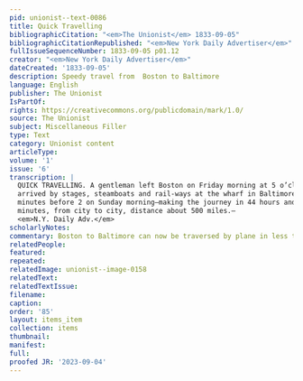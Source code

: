 ```yaml
---
pid: unionist--text-0086
title: Quick Travelling
bibliographicCitation: "<em>The Unionist</em> 1833-09-05"
bibliographicCitationRepublished: "<em>New York Daily Advertiser</em>"
fullIssueSequenceNumber: 1833-09-05 p01.12
creator: "<em>New York Daily Advertiser</em>"
dateCreated: '1833-09-05'
description: Speedy travel from  Boston to Baltimore
language: English
publisher: The Unionist
IsPartOf: 
rights: https://creativecommons.org/publicdomain/mark/1.0/
source: The Unionist
subject: Miscellaneous Filler
type: Text
category: Unionist content
articleType: 
volume: '1'
issue: '6'
transcription: |
  QUICK TRAVELLING. A gentleman left Boston on Friday morning at 5 o’clock, and
  arrived by stages, steamboats and rail-ways at the wharf in Baltimore at 30
  minutes before 2 on Sunday morning—making the journey in 44 hours and 40
  minutes, from city to city, distance about 500 miles.—
  <em>N.Y. Daily Adv.</em>
scholarlyNotes: 
commentary: Boston to Baltimore can now be traversed by plane in less than two hours.
relatedPeople: 
featured: 
repeated: 
relatedImage: unionist--image-0158
relatedText: 
relatedTextIssue: 
filename: 
caption: 
order: '85'
layout: items_item
collection: items
thumbnail: 
manifest: 
full: 
proofed JR: '2023-09-04'
---
```

